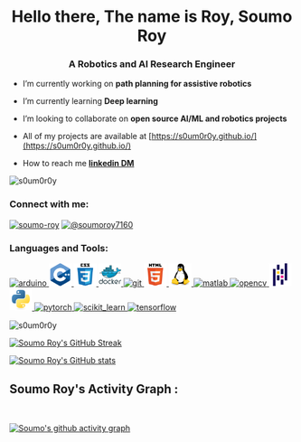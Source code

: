 <h1 align="center">Hello there, The name is Roy, Soumo Roy</h1>
<h3 align="center">A Robotics and AI Research Engineer</h3>

-  I’m currently working on **path planning for assistive robotics**

-  I’m currently learning **Deep learning**

-  I’m looking to collaborate on **open source AI/ML and robotics projects**

-  All of my projects are available at [https://s0um0r0y.github.io/](https://s0um0r0y.github.io/)

-  How to reach me **[linkedin DM](https://linkedin.com/in/soumo-roy)**

<p align="left"> <img src="https://komarev.com/ghpvc/?username=s0um0r0y&label=Profile%20views&color=0e75b6&style=flat" alt="s0um0r0y" /> </p>

<h3 align="left">Connect with me:</h3>
<p align="left">
<a href="https://linkedin.com/in/soumo-roy" target="blank"><img align="center" src="https://raw.githubusercontent.com/rahuldkjain/github-profile-readme-generator/master/src/images/icons/Social/linked-in-alt.svg" alt="soumo-roy" height="30" width="40" /></a>
<a href="https://www.youtube.com/c/@soumoroy7160" target="blank"><img align="center" src="https://raw.githubusercontent.com/rahuldkjain/github-profile-readme-generator/master/src/images/icons/Social/youtube.svg" alt="@soumoroy7160" height="30" width="40" /></a>
</p>

<h3 align="left">Languages and Tools:</h3>
<p align="left"> <a href="https://www.arduino.cc/" target="_blank" rel="noreferrer"> <img src="https://cdn.worldvectorlogo.com/logos/arduino-1.svg" alt="arduino" width="40" height="40"/> </a> <a href="https://www.w3schools.com/cpp/" target="_blank" rel="noreferrer"> <img src="https://raw.githubusercontent.com/devicons/devicon/master/icons/cplusplus/cplusplus-original.svg" alt="cplusplus" width="40" height="40"/> </a> <a href="https://www.w3schools.com/css/" target="_blank" rel="noreferrer"> <img src="https://raw.githubusercontent.com/devicons/devicon/master/icons/css3/css3-original-wordmark.svg" alt="css3" width="40" height="40"/> </a> <a href="https://www.docker.com/" target="_blank" rel="noreferrer"> <img src="https://raw.githubusercontent.com/devicons/devicon/master/icons/docker/docker-original-wordmark.svg" alt="docker" width="40" height="40"/> </a> <a href="https://git-scm.com/" target="_blank" rel="noreferrer"> <img src="https://www.vectorlogo.zone/logos/git-scm/git-scm-icon.svg" alt="git" width="40" height="40"/> </a> <a href="https://www.w3.org/html/" target="_blank" rel="noreferrer"> <img src="https://raw.githubusercontent.com/devicons/devicon/master/icons/html5/html5-original-wordmark.svg" alt="html5" width="40" height="40"/> </a> <a href="https://www.linux.org/" target="_blank" rel="noreferrer"> <img src="https://raw.githubusercontent.com/devicons/devicon/master/icons/linux/linux-original.svg" alt="linux" width="40" height="40"/> </a> <a href="https://www.mathworks.com/" target="_blank" rel="noreferrer"> <img src="https://upload.wikimedia.org/wikipedia/commons/2/21/Matlab_Logo.png" alt="matlab" width="40" height="40"/> </a> <a href="https://opencv.org/" target="_blank" rel="noreferrer"> <img src="https://www.vectorlogo.zone/logos/opencv/opencv-icon.svg" alt="opencv" width="40" height="40"/> </a> <a href="https://pandas.pydata.org/" target="_blank" rel="noreferrer"> <img src="https://raw.githubusercontent.com/devicons/devicon/2ae2a900d2f041da66e950e4d48052658d850630/icons/pandas/pandas-original.svg" alt="pandas" width="40" height="40"/> </a> <a href="https://www.python.org" target="_blank" rel="noreferrer"> <img src="https://raw.githubusercontent.com/devicons/devicon/master/icons/python/python-original.svg" alt="python" width="40" height="40"/> </a> <a href="https://pytorch.org/" target="_blank" rel="noreferrer"> <img src="https://www.vectorlogo.zone/logos/pytorch/pytorch-icon.svg" alt="pytorch" width="40" height="40"/> </a> <a href="https://scikit-learn.org/" target="_blank" rel="noreferrer"> <img src="https://upload.wikimedia.org/wikipedia/commons/0/05/Scikit_learn_logo_small.svg" alt="scikit_learn" width="40" height="40"/> </a> <a href="https://www.tensorflow.org" target="_blank" rel="noreferrer"> <img src="https://www.vectorlogo.zone/logos/tensorflow/tensorflow-icon.svg" alt="tensorflow" width="40" height="40"/> </a> </p>

<p><img align="center" src="https://github-readme-stats.vercel.app/api/top-langs?username=s0um0r0y&show_icons=true&locale=en&layout=compact" alt="s0um0r0y" /></p>

[![Soumo Roy's GitHub Streak](https://streak-stats.demolab.com?user=s0um0r0y&theme=tokyonight)](https://github.com/s0um0r0y)

[![Soumo Roy's GitHub stats](https://github-readme-stats.vercel.app/api?username=s0um0r0y&show_icons=true&theme=tokyonight&count_private=true)](https://github.com/s0um0r0y)

## Soumo Roy's Activity Graph :

<br>

[![Soumo's github activity graph](https://github-readme-activity-graph.vercel.app/graph?username=s0um0r0y&custom_title=Soumo's%20activity&hide_border=true&theme=tokyo-night)](https://github.com/ashutosh00710/github-readme-activity-graph)

